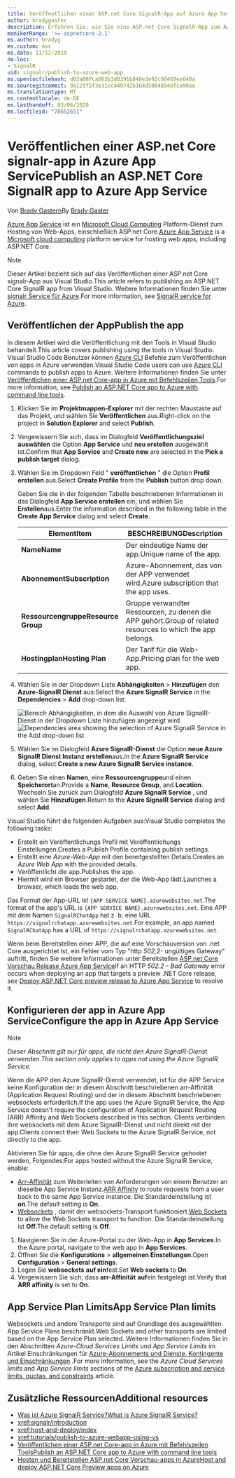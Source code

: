 ```yaml
---
title: Veröffentlichen einer ASP.net Core SignalR-App auf Azure App Service
author: bradygaster
description: Erfahren Sie, wie Sie eine ASP.net Core SignalR-App zum Azure App Service veröffentlichen.
monikerRange: '>= aspnetcore-2.1'
ms.author: bradyg
ms.custom: mvc
ms.date: 11/12/2019
no-loc:
- SignalR
uid: signalr/publish-to-azure-web-app
ms.openlocfilehash: d03a007ca883b3d0391b848e3e92c90469ee640a
ms.sourcegitcommit: 9a129f5f3e31cc449742b164d5004894bfca90aa
ms.translationtype: MT
ms.contentlocale: de-DE
ms.lasthandoff: 03/06/2020
ms.locfileid: "78652651"
---
```

# <a name="publish-an-aspnet-core-signalr-app-to-azure-app-service"></a><span data-ttu-id="599e2-103">Veröffentlichen einer ASP.net Core signalr-app in Azure App Service</span><span class="sxs-lookup"><span data-stu-id="599e2-103">Publish an ASP.NET Core SignalR app to Azure App Service</span></span>

<span data-ttu-id="599e2-104">Von [Brady Gastern](https://twitter.com/bradygaster)</span><span class="sxs-lookup"><span data-stu-id="599e2-104">By [Brady Gaster](https://twitter.com/bradygaster)</span></span>

<span data-ttu-id="599e2-105">[Azure App Service](/azure/app-service/app-service-web-overview) ist ein [Microsoft Cloud Computing](https://azure.microsoft.com/) Platform-Dienst zum Hosting von Web-Apps, einschließlich ASP.net Core.</span><span class="sxs-lookup"><span data-stu-id="599e2-105">[Azure App Service](/azure/app-service/app-service-web-overview) is a [Microsoft cloud computing](https://azure.microsoft.com/) platform service for hosting web apps, including ASP.NET Core.</span></span>

> [!NOTE]
> <span data-ttu-id="599e2-106">Dieser Artikel bezieht sich auf das Veröffentlichen einer ASP.net Core signalr-App aus Visual Studio.</span><span class="sxs-lookup"><span data-stu-id="599e2-106">This article refers to publishing an ASP.NET Core SignalR app from Visual Studio.</span></span> <span data-ttu-id="599e2-107">Weitere Informationen finden Sie unter [signalr Service für Azure](https://azure.microsoft.com/services/signalr-service).</span><span class="sxs-lookup"><span data-stu-id="599e2-107">For more information, see [SignalR service for Azure](https://azure.microsoft.com/services/signalr-service).</span></span>

## <a name="publish-the-app"></a><span data-ttu-id="599e2-108">Veröffentlichen der App</span><span class="sxs-lookup"><span data-stu-id="599e2-108">Publish the app</span></span>

<span data-ttu-id="599e2-109">In diesem Artikel wird die Veröffentlichung mit den Tools in Visual Studio behandelt.</span><span class="sxs-lookup"><span data-stu-id="599e2-109">This article covers publishing using the tools in Visual Studio.</span></span> <span data-ttu-id="599e2-110">Visual Studio Code Benutzer können [Azure CLI](/cli/azure) Befehle zum Veröffentlichen von apps in Azure verwenden.</span><span class="sxs-lookup"><span data-stu-id="599e2-110">Visual Studio Code users can use [Azure CLI](/cli/azure) commands to publish apps to Azure.</span></span> <span data-ttu-id="599e2-111">Weitere Informationen finden Sie unter [Veröffentlichen einer ASP.net Core-app in Azure mit Befehlszeilen Tools](/azure/app-service/app-service-web-get-started-dotnet).</span><span class="sxs-lookup"><span data-stu-id="599e2-111">For more information, see [Publish an ASP.NET Core app to Azure with command line tools](/azure/app-service/app-service-web-get-started-dotnet).</span></span>

1. <span data-ttu-id="599e2-112">Klicken Sie im **Projektmappen-Explorer** mit der rechten Maustaste auf das Projekt, und wählen Sie **Veröffentlichen** aus.</span><span class="sxs-lookup"><span data-stu-id="599e2-112">Right-click on the project in **Solution Explorer** and select **Publish**.</span></span>

1. <span data-ttu-id="599e2-113">Vergewissern Sie sich, dass im Dialogfeld **Veröffentlichungsziel auswählen** die Option **App Service** und **neu erstellen** ausgewählt ist.</span><span class="sxs-lookup"><span data-stu-id="599e2-113">Confirm that **App Service** and **Create new** are selected in the **Pick a publish target** dialog.</span></span>

1. <span data-ttu-id="599e2-114">Wählen Sie im Dropdown Feld " **veröffentlichen** " die Option **Profil erstellen** aus.</span><span class="sxs-lookup"><span data-stu-id="599e2-114">Select **Create Profile** from the **Publish** button drop down.</span></span>

   <span data-ttu-id="599e2-115">Geben Sie die in der folgenden Tabelle beschriebenen Informationen in das Dialogfeld **App Service erstellen** ein, und wählen Sie **Erstellen**aus.</span><span class="sxs-lookup"><span data-stu-id="599e2-115">Enter the information described in the following table in the **Create App Service** dialog and select **Create**.</span></span>

   | <span data-ttu-id="599e2-116">Element</span><span class="sxs-lookup"><span data-stu-id="599e2-116">Item</span></span>               | <span data-ttu-id="599e2-117">BESCHREIBUNG</span><span class="sxs-lookup"><span data-stu-id="599e2-117">Description</span></span> |
   | ------------------ | ----------- |
   | <span data-ttu-id="599e2-118">**Name**</span><span class="sxs-lookup"><span data-stu-id="599e2-118">**Name**</span></span>           | <span data-ttu-id="599e2-119">Der eindeutige Name der app.</span><span class="sxs-lookup"><span data-stu-id="599e2-119">Unique name of the app.</span></span> |
   | <span data-ttu-id="599e2-120">**Abonnement**</span><span class="sxs-lookup"><span data-stu-id="599e2-120">**Subscription**</span></span>   | <span data-ttu-id="599e2-121">Azure-Abonnement, das von der APP verwendet wird.</span><span class="sxs-lookup"><span data-stu-id="599e2-121">Azure subscription that the app uses.</span></span> |
   | <span data-ttu-id="599e2-122">**Ressourcengruppe**</span><span class="sxs-lookup"><span data-stu-id="599e2-122">**Resource Group**</span></span> | <span data-ttu-id="599e2-123">Gruppe verwandter Ressourcen, zu denen die APP gehört.</span><span class="sxs-lookup"><span data-stu-id="599e2-123">Group of related resources to which the app belongs.</span></span> |
   | <span data-ttu-id="599e2-124">**Hostingplan**</span><span class="sxs-lookup"><span data-stu-id="599e2-124">**Hosting Plan**</span></span>   | <span data-ttu-id="599e2-125">Der Tarif für die Web-App.</span><span class="sxs-lookup"><span data-stu-id="599e2-125">Pricing plan for the web app.</span></span> |

1. <span data-ttu-id="599e2-126">Wählen Sie in der Dropdown Liste **Abhängigkeiten** > **Hinzufügen** den **Azure-SignalR Dienst** aus:</span><span class="sxs-lookup"><span data-stu-id="599e2-126">Select the **Azure SignalR Service** in the **Dependencies** > **Add** drop-down list:</span></span>

   <span data-ttu-id="599e2-127">![Bereich Abhängigkeiten, in dem die Auswahl von Azure SignalR-Dienst in der Dropdown Liste hinzufügen angezeigt wird](publish-to-azure-web-app/_static/signalr-service-dependency.png)</span><span class="sxs-lookup"><span data-stu-id="599e2-127">![Dependencies area showing the selection of Azure SignalR Service in the Add drop-down list](publish-to-azure-web-app/_static/signalr-service-dependency.png)</span></span>

1. <span data-ttu-id="599e2-128">Wählen Sie im Dialogfeld **Azure SignalR-Dienst** die Option **neue Azure SignalR Dienst Instanz erstellen**aus.</span><span class="sxs-lookup"><span data-stu-id="599e2-128">In the **Azure SignalR Service** dialog, select **Create a new Azure SignalR Service instance**.</span></span>

1. <span data-ttu-id="599e2-129">Geben Sie einen **Namen**, eine **Ressourcengruppe**und einen **Speicherort**an.</span><span class="sxs-lookup"><span data-stu-id="599e2-129">Provide a **Name**, **Resource Group**, and **Location**.</span></span> <span data-ttu-id="599e2-130">Wechseln Sie zurück zum Dialogfeld **Azure SignalR Service** , und wählen Sie **Hinzufügen**.</span><span class="sxs-lookup"><span data-stu-id="599e2-130">Return to the **Azure SignalR Service** dialog and select **Add**.</span></span>

<span data-ttu-id="599e2-131">Visual Studio führt die folgenden Aufgaben aus:</span><span class="sxs-lookup"><span data-stu-id="599e2-131">Visual Studio completes the following tasks:</span></span>

* <span data-ttu-id="599e2-132">Erstellt ein Veröffentlichungs Profil mit Veröffentlichungs Einstellungen.</span><span class="sxs-lookup"><span data-stu-id="599e2-132">Creates a Publish Profile containing publish settings.</span></span>
* <span data-ttu-id="599e2-133">Erstellt eine *Azure-Web-App* mit den bereitgestellten Details.</span><span class="sxs-lookup"><span data-stu-id="599e2-133">Creates an *Azure Web App* with the provided details.</span></span>
* <span data-ttu-id="599e2-134">Veröffentlicht die app.</span><span class="sxs-lookup"><span data-stu-id="599e2-134">Publishes the app.</span></span>
* <span data-ttu-id="599e2-135">Hiermit wird ein Browser gestartet, der die Web-App lädt.</span><span class="sxs-lookup"><span data-stu-id="599e2-135">Launches a browser, which loads the web app.</span></span>

<span data-ttu-id="599e2-136">Das Format der App-URL ist `{APP SERVICE NAME}.azurewebsites.net`.</span><span class="sxs-lookup"><span data-stu-id="599e2-136">The format of the app's URL is `{APP SERVICE NAME}.azurewebsites.net`.</span></span> <span data-ttu-id="599e2-137">Eine APP mit dem Namen `SignalRChatApp` hat z. b. eine URL `https://signalrchatapp.azurewebsites.net`.</span><span class="sxs-lookup"><span data-stu-id="599e2-137">For example, an app named `SignalRChatApp` has a URL of `https://signalrchatapp.azurewebsites.net`.</span></span>

<span data-ttu-id="599e2-138">Wenn beim Bereitstellen einer APP, die auf eine Vorschauversion von .net Core ausgerichtet ist, ein Fehler vom Typ "http *502,2-* ungültiges Gateway" auftritt, finden Sie weitere Informationen unter Bereitstellen [ASP.net Core Vorschau Release Azure App Service](xref:host-and-deploy/azure-apps/index#deploy-aspnet-core-preview-release-to-azure-app-service)</span><span class="sxs-lookup"><span data-stu-id="599e2-138">If an HTTP *502.2 - Bad Gateway* error occurs when deploying an app that targets a preview .NET Core release, see [Deploy ASP.NET Core preview release to Azure App Service](xref:host-and-deploy/azure-apps/index#deploy-aspnet-core-preview-release-to-azure-app-service) to resolve it.</span></span>

## <a name="configure-the-app-in-azure-app-service"></a><span data-ttu-id="599e2-139">Konfigurieren der app in Azure App Service</span><span class="sxs-lookup"><span data-stu-id="599e2-139">Configure the app in Azure App Service</span></span>

> [!NOTE]
> <span data-ttu-id="599e2-140">*Dieser Abschnitt gilt nur für apps, die nicht den Azure SignalR-Dienst verwenden.*</span><span class="sxs-lookup"><span data-stu-id="599e2-140">*This section only applies to apps not using the Azure SignalR Service.*</span></span>
>
> <span data-ttu-id="599e2-141">Wenn die APP den Azure SignalR-Dienst verwendet, ist für die APP Service keine Konfiguration der in diesem Abschnitt beschriebenen arr-Affinität (Application Request Routing) und der in diesem Abschnitt beschriebenen websockets erforderlich.</span><span class="sxs-lookup"><span data-stu-id="599e2-141">If the app uses the Azure SignalR Service, the App Service doesn't require the configuration of Application Request Routing (ARR) Affinity and Web Sockets described in this section.</span></span> <span data-ttu-id="599e2-142">Clients verbinden ihre websockets mit dem Azure SignalR-Dienst und nicht direkt mit der app.</span><span class="sxs-lookup"><span data-stu-id="599e2-142">Clients connect their Web Sockets to the Azure SignalR Service, not directly to the app.</span></span>

<span data-ttu-id="599e2-143">Aktivieren Sie für apps, die ohne den Azure SignalR Service gehostet werden, Folgendes:</span><span class="sxs-lookup"><span data-stu-id="599e2-143">For apps hosted without the Azure SignalR Service, enable:</span></span>

* <span data-ttu-id="599e2-144">[Arr-Affinität](https://azure.github.io/AppService/2016/05/16/Disable-Session-affinity-cookie-(ARR-cookie)-for-Azure-web-apps.html) zum Weiterleiten von Anforderungen von einem Benutzer an dieselbe App Service Instanz.</span><span class="sxs-lookup"><span data-stu-id="599e2-144">[ARR Affinity](https://azure.github.io/AppService/2016/05/16/Disable-Session-affinity-cookie-(ARR-cookie)-for-Azure-web-apps.html) to route requests from a user back to the same App Service instance.</span></span> <span data-ttu-id="599e2-145">Die Standardeinstellung ist **on**.</span><span class="sxs-lookup"><span data-stu-id="599e2-145">The default setting is **On**.</span></span>
* <span data-ttu-id="599e2-146">[Websockets](xref:fundamentals/websockets) , damit der websockets-Transport funktioniert.</span><span class="sxs-lookup"><span data-stu-id="599e2-146">[Web Sockets](xref:fundamentals/websockets) to allow the Web Sockets transport to function.</span></span> <span data-ttu-id="599e2-147">Die Standardeinstellung ist **Off**.</span><span class="sxs-lookup"><span data-stu-id="599e2-147">The default setting is **Off**.</span></span>

1. <span data-ttu-id="599e2-148">Navigieren Sie in der Azure-Portal zu der Web-App in **App Services**.</span><span class="sxs-lookup"><span data-stu-id="599e2-148">In the Azure portal, navigate to the web app in **App Services**.</span></span>
1. <span data-ttu-id="599e2-149">Öffnen Sie die **Konfigurations** > **allgemeinen Einstellungen**.</span><span class="sxs-lookup"><span data-stu-id="599e2-149">Open **Configuration** > **General settings**.</span></span>
1. <span data-ttu-id="599e2-150">Legen Sie **websockets** **auf ein**fest.</span><span class="sxs-lookup"><span data-stu-id="599e2-150">Set **Web sockets** to **On**.</span></span>
1. <span data-ttu-id="599e2-151">Vergewissern Sie sich, dass **arr-Affinität** **auf**ein festgelegt ist.</span><span class="sxs-lookup"><span data-stu-id="599e2-151">Verify that **ARR affinity** is set to **On**.</span></span>

## <a name="app-service-plan-limits"></a><span data-ttu-id="599e2-152">App Service Plan Limits</span><span class="sxs-lookup"><span data-stu-id="599e2-152">App Service Plan limits</span></span>

<span data-ttu-id="599e2-153">Websockets und andere Transporte sind auf Grundlage des ausgewählten App Service Plans beschränkt.</span><span class="sxs-lookup"><span data-stu-id="599e2-153">Web Sockets and other transports are limited based on the App Service Plan selected.</span></span> <span data-ttu-id="599e2-154">Weitere Informationen finden Sie in den Abschnitten *Azure-Cloud Services Limits* und *App Service Limits* im Artikel Einschränkungen für [Azure-Abonnements und Dienste, Kontingente und Einschränkungen](/azure/azure-subscription-service-limits#app-service-limits) .</span><span class="sxs-lookup"><span data-stu-id="599e2-154">For more information, see the *Azure Cloud Services limits* and *App Service limits* sections of the [Azure subscription and service limits, quotas, and constraints](/azure/azure-subscription-service-limits#app-service-limits) article.</span></span>

## <a name="additional-resources"></a><span data-ttu-id="599e2-155">Zusätzliche Ressourcen</span><span class="sxs-lookup"><span data-stu-id="599e2-155">Additional resources</span></span>

* <span data-ttu-id="599e2-156">[Was ist Azure SignalR Service?](/azure/azure-signalr/signalr-overview)</span><span class="sxs-lookup"><span data-stu-id="599e2-156">[What is Azure SignalR Service?](/azure/azure-signalr/signalr-overview)</span></span>
* <xref:signalr/introduction>
* <xref:host-and-deploy/index>
* <xref:tutorials/publish-to-azure-webapp-using-vs>
* [<span data-ttu-id="599e2-157">Veröffentlichen einer ASP.net Core-app in Azure mit Befehlszeilen Tools</span><span class="sxs-lookup"><span data-stu-id="599e2-157">Publish an ASP.NET Core app to Azure with command line tools</span></span>](/azure/app-service/app-service-web-get-started-dotnet)
* [<span data-ttu-id="599e2-158">Hosten und Bereitstellen ASP.net Core Vorschau-apps in Azure</span><span class="sxs-lookup"><span data-stu-id="599e2-158">Host and deploy ASP.NET Core Preview apps on Azure</span></span>](xref:host-and-deploy/azure-apps/index#deploy-aspnet-core-preview-release-to-azure-app-service)
